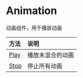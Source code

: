 # Animation

动画组件，用于播放动画

| 方法              | 说明             |
|:----------------- |:---------------- |
| [Play](./Play.md) | 播放未混合的动画 |
| [Stop](./Stop.md) | 停止所有动画     |